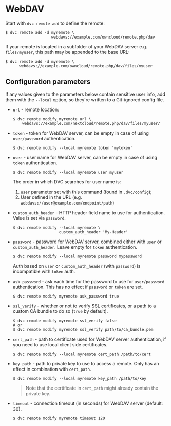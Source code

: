 # WebDAV

<!--
## WebDAV
-->

Start with `dvc remote add` to define the remote:

```cli
$ dvc remote add -d myremote \
                    webdavs://example.com/owncloud/remote.php/dav
```

If your remote is located in a subfolder of your WebDAV server e.g.
`files/myuser`, this path may be appended to the base URL:

```cli
$ dvc remote add -d myremote \
      webdavs://example.com/owncloud/remote.php/dav/files/myuser
```

## Configuration parameters

<admon type="info">

If any values given to the parameters below contain sensitive user info, add
them with the `--local` option, so they're written to a Git-ignored config file.

</admon>

- `url` - remote location:

  ```cli
  $ dvc remote modify myremote url \
      webdavs://example.com/nextcloud/remote.php/dav/files/myuser/
  ```

- `token` - token for WebDAV server, can be empty in case of using
  `user/password` authentication.

  ```cli
  $ dvc remote modify --local myremote token 'mytoken'
  ```

- `user` - user name for WebDAV server, can be empty in case of using `token`
  authentication.

  ```cli
  $ dvc remote modify --local myremote user myuser
  ```

  The order in which DVC searches for user name is:

  1. `user` parameter set with this command (found in `.dvc/config`);
  2. User defined in the URL (e.g. `webdavs://user@example.com/endpoint/path`)

- `custom_auth_header` - HTTP header field name to use for authentication. Value
  is set via `password`.

  ```cli
  $ dvc remote modify --local myremote \
                      custom_auth_header 'My-Header'
  ```

- `password` - password for WebDAV server, combined either with `user` or
  `custom_auth_header`. Leave empty for `token` authentication.

  ```cli
  $ dvc remote modify --local myremote password mypassword
  ```

  <admon type="info">

  Auth based on `user` or `custom_auth_header` (with `password`) is incompatible
  with `token` auth.

  </admon>

- `ask_password` - ask each time for the password to use for `user/password`
  authentication. This has no effect if `password` or `token` are set.

  ```cli
  $ dvc remote modify myremote ask_password true
  ```

- `ssl_verify` - whether or not to verify SSL certificates, or a path to a
  custom CA bundle to do so (`true` by default).

  ```cli
  $ dvc remote modify myremote ssl_verify false
  # or
  $ dvc remote modify myremote ssl_verify path/to/ca_bundle.pem
  ```

- `cert_path` - path to certificate used for WebDAV server authentication, if
  you need to use local client side certificates.

  ```cli
  $ dvc remote modify --local myremote cert_path /path/to/cert
  ```

- `key_path` - path to private key to use to access a remote. Only has an effect
  in combination with `cert_path`.

  ```cli
  $ dvc remote modify --local myremote key_path /path/to/key
  ```

  > Note that the certificate in `cert_path` might already contain the private
  > key.

- `timeout` - connection timeout (in seconds) for WebDAV server (default: 30).

  ```cli
  $ dvc remote modify myremote timeout 120
  ```
